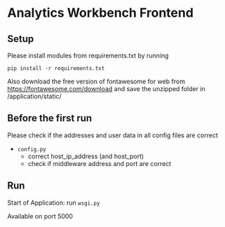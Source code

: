 # Analytics Workbench Frontend

## Setup
Please install modules from requirements.txt by running

`pip install -r requirements.txt`

Also download the free version of fontawesome for web from https://fontawesome.com/download 
and save the unzipped folder in /application/static/

## Before the first run
Please check if the addresses and user data in all config files are correct
- `config.py` 
	- correct host_ip_address (and host_port)
	- check if middleware address and port are correct

## Run
Start of Application: run `wsgi.py`

Available on port 5000